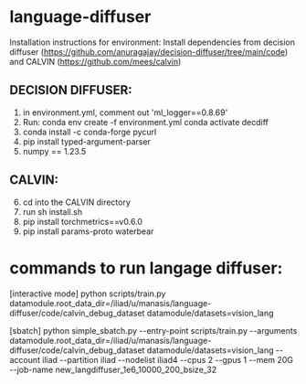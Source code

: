 # language-diffuser

Installation instructions for environment:
Install dependencies from decision diffuser (https://github.com/anuragajay/decision-diffuser/tree/main/code) and CALVIN (https://github.com/mees/calvin)

## DECISION DIFFUSER:
1. in environment.yml, comment out 'ml_logger==0.8.69'
2. Run:
conda env create -f environment.yml
conda activate decdiff
3. conda install -c conda-forge pycurl
4. pip install typed-argument-parser
5. numpy == 1.23.5

## CALVIN:
6. cd into the CALVIN directory
7. run sh install.sh
8. pip install torchmetrics==v0.6.0
9. pip install params-proto waterbear

# commands to run langage diffuser:
[interactive mode]
python scripts/train.py datamodule.root_data_dir=/iliad/u/manasis/language-diffuser/code/calvin_debug_dataset datamodule/datasets=vision_lang

[sbatch]
python simple_sbatch.py --entry-point scripts/train.py --arguments datamodule.root_data_dir=/iliad/u/manasis/language-diffuser/code/calvin_debug_dataset datamodule/datasets=vision_lang  --account iliad --partition iliad --nodelist iliad4 --cpus 2 --gpus 1 --mem 20G --job-name new_langdiffuser_1e6_10000_200_bsize_32
